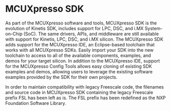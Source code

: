 # MCUXpresso SDK 
As part of the MCUXpresso software and tools, MCUXpresso SDK is the evolution of Kinetis SDK, includes support for LPC, DSC, and i.MX System-on-Chip \(SoC\). The same drivers, APIs, and middleware are still available with support for Kinetis, LPC, DSC, and i.MX silicon. The MCUXpresso SDK adds support for the MCUXpresso IDE, an Eclipse-based toolchain that works with all MCUXpresso SDKs. Easily import your SDK into the new toolchain to access to all of the available components, examples, and demos for your target silicon. In addition to the MCUXpresso IDE, support for the MCUXpresso Config Tools allows easy cloning of existing SDK examples and demos, allowing users to leverage the existing software examples provided by the SDK for their own projects.

In order to maintain compatibility with legacy Freescale code, the filenames and source code in MCUXpresso SDK containing the legacy Freescale prefix FSL has been left as is. The FSL prefix has been redefined as the NXP Foundation Software Library.

